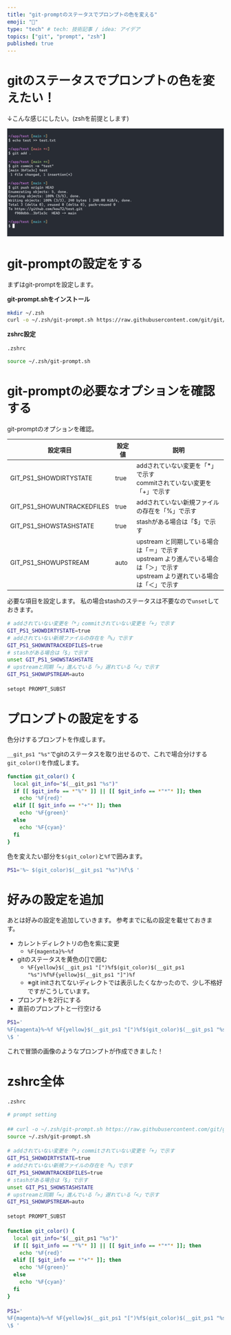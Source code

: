 ```yaml
---
title: "git-promptのステータスでプロンプトの色を変える"
emoji: "🌈"
type: "tech" # tech: 技術記事 / idea: アイデア
topics: ["git", "prompt", "zsh"]
published: true
---
```


# gitのステータスでプロンプトの色を変えたい！

↓こんな感じにしたい。(zshを前提とします)

![](https://raw.githubusercontent.com/kou72/zenn/main/image/git-prompt-status-color-change1.png)

# git-promptの設定をする

まずはgit-promptを設定します。

**git-prompt.shをインストール**

```bash
mkdir ~/.zsh
curl -o ~/.zsh/git-prompt.sh https://raw.githubusercontent.com/git/git/master/contrib/completion/git-prompt.sh
```

**zshrc設定**

`.zshrc`

```sh
source ~/.zsh/git-prompt.sh
```

# git-promptの必要なオプションを確認する

git-promptのオプションを確認。

| 設定項目                   | 設定値 | 説明                                                                                                                                |
| -------------------------- | ------ | ----------------------------------------------------------------------------------------------------------------------------------- |
| GIT_PS1_SHOWDIRTYSTATE     | true   | addされていない変更を「\*」で示す<br>commitされていない変更を「+」で示す                                                            |
| GIT_PS1_SHOWUNTRACKEDFILES | true   | addされていない新規ファイルの存在を「%」で示す                                                                                      |
| GIT_PS1_SHOWSTASHSTATE     | true   | stashがある場合は「$」で示す                                                                                                        |
| GIT_PS1_SHOWUPSTREAM       | auto   | upstream と同期している場合は「＝」で示す<br>upstream より進んでいる場合は「＞」で示す<br>upstream より遅れている場合は「＜」で示す |

必要な項目を設定します。
私の場合stashのステータスは不要なので`unset`しておきます。

```sh
# addされていない変更を「*」commitされていない変更を「+」で示す
GIT_PS1_SHOWDIRTYSTATE=true
# addされていない新規ファイルの存在を「%」で示す
GIT_PS1_SHOWUNTRACKEDFILES=true
# stashがある場合は「$」で示す
unset GIT_PS1_SHOWSTASHSTATE
# upstreamと同期「=」進んでいる「>」遅れている「<」で示す
GIT_PS1_SHOWUPSTREAM=auto

setopt PROMPT_SUBST
```

# プロンプトの設定をする

色分けするプロンプトを作成します。

`__git_ps1 "%s"`でgitのステータスを取り出せるので、これで場合分けする`git_color()`を作成します。

```sh
function git_color() {
  local git_info="$(__git_ps1 "%s")"
  if [[ $git_info == *"%"* ]] || [[ $git_info == *"*"* ]]; then
    echo '%F{red}'
  elif [[ $git_info == *"+"* ]]; then
    echo '%F{green}'
  else
    echo '%F{cyan}'
  fi
}
```

色を変えたい部分を`$(git_color)`と`%f`で囲みます。

```sh
PS1='%~ $(git_color)$(__git_ps1 "%s")%f\$ '
```

# 好みの設定を追加

あとは好みの設定を追加していきます。
参考までに私の設定を載せておきます。

- カレントディレクトリの色を紫に変更
  - `%F{magenta}%~%f`
- gitのステータスを黄色の[]で囲む
  -  `%F{yellow}$(__git_ps1 "[")%f$(git_color)$(__git_ps1 "%s")%f%F{yellow}$(__git_ps1 "]")%f`
  -  ※git initされてないディレクトでは表示したくなかったので、少し不格好ですがこうしています。
-  プロンプトを2行にする
-  直前のプロンプトと一行空ける

```sh
PS1='
%F{magenta}%~%f %F{yellow}$(__git_ps1 "[")%f$(git_color)$(__git_ps1 "%s")%f%F{yellow}$(__git_ps1 "]")%f
\$ '
```

これで冒頭の画像のようなプロンプトが作成できました！

# zshrc全体

`.zshrc`

```sh
# prompt setting

## curl -o ~/.zsh/git-prompt.sh https://raw.githubusercontent.com/git/git/master/contrib/completion/git-prompt.sh
source ~/.zsh/git-prompt.sh

# addされていない変更を「*」commitされていない変更を「+」で示す
GIT_PS1_SHOWDIRTYSTATE=true
# addされていない新規ファイルの存在を「%」で示す
GIT_PS1_SHOWUNTRACKEDFILES=true
# stashがある場合は「$」で示す
unset GIT_PS1_SHOWSTASHSTATE
# upstreamと同期「=」進んでいる「>」遅れている「<」で示す
GIT_PS1_SHOWUPSTREAM=auto

setopt PROMPT_SUBST

function git_color() {
  local git_info="$(__git_ps1 "%s")"
  if [[ $git_info == *"%"* ]] || [[ $git_info == *"*"* ]]; then
    echo '%F{red}'
  elif [[ $git_info == *"+"* ]]; then
    echo '%F{green}'
  else
    echo '%F{cyan}'
  fi
}

PS1='
%F{magenta}%~%f %F{yellow}$(__git_ps1 "[")%f$(git_color)$(__git_ps1 "%s")%f%F{yellow}$(__git_ps1 "]")%f
\$ '

```